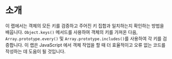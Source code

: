 # 소개

이 랩에서는 객체의 모든 키를 검증하고 주어진 키 집합과 일치하는지 확인하는 방법을 배웁니다. `Object.keys()` 메서드를 사용하여 객체의 키를 가져온 다음, `Array.prototype.every()` 및 `Array.prototype.includes()`를 사용하여 각 키를 검증합니다. 이 랩은 JavaScript 에서 객체 작업을 할 때 더 효율적이고 오류 없는 코드를 작성하는 데 도움이 될 것입니다.
